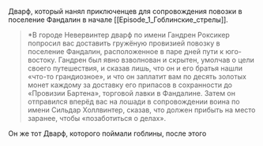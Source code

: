 Дварф, который нанял приключенцев для сопровождения повозки в поселение Фандалин в начале [[Episode_1_Гоблинские_стрелы]].
> *В городе Невервинтер дварф по имени Гандрен Роксикер попросил вас доставить гружёную провизией повозку в поселение Фандалин, расположенное в паре дней пути к юго-востоку. Гандрен был явно взволнован и скрытен, умолчав о цели своего путешествия, и сказав лишь, что он и его братья нашли «что-то грандиозное», и что он заплатит вам по десять золотых монет каждому за доставку его припасов в сохранности до «Провизии Бартена», торговой лавки в Фандалине. Затем он отправился вперёд вас на лошади в сопровождении воина по имени Сильдар Холлвинтер, сказав, что должен прибыть на место заранее, чтобы «позаботиться о делах».

Он же тот Дварф, которого поймали гоблины, после этого